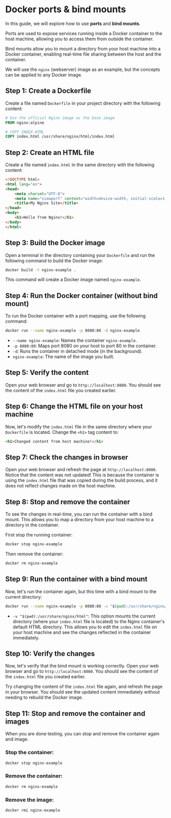 # Docker ports & bind mounts

In this guide, we will explore how to use **ports** and **bind mounts**.

Ports are used to expose services running inside a Docker container to the host machine, allowing you to access them from outside the container.

Bind mounts allow you to mount a directory from your host machine into a Docker container, enabling real-time file sharing between the host and the container. 

We will use the `nginx` (webserver) image as an example, but the concepts can be applied to any Docker image.

## Step 1: Create a Dockerfile
Create a file named `Dockerfile` in your project directory with the following content:
```dockerfile
# Use the official Nginx image as the base image
FROM nginx:alpine

# COPY INDEX.HTML
COPY index.html /usr/share/nginx/html/index.html

```

## Step 2: Create an HTML file
Create a file named `index.html` in the same directory with the following content:
```html
<!DOCTYPE html>
<html lang="en">
<head>
    <meta charset="UTF-8">
    <meta name="viewport" content="width=device-width, initial-scale=1.0">
    <title>My Nginx Site</title>
</head>
<body>
    <h1>Hello from Nginx!</h1>
</body>
</html>
```

## Step 3: Build the Docker image
Open a terminal in the directory containing your `Dockerfile` and run the following command to build the Docker image:
```bash
docker build -t nginx-example .
```
This command will create a Docker image named `nginx-example`.

## Step 4: Run the Docker container (without bind mount)

To run the Docker container with a port mapping, use the following command:
```bash
docker run --name nginx-example -p 8080:80 -d nginx-example
```
- `--name nginx-example`: Names the container `nginx-example`.
- `-p 8080:80`: Maps port 8080 on your host to port 80 in the container.
- `-d`: Runs the container in detached mode (in the background).
- `nginx-example`: The name of the image you built.

## Step 5: Verify the content
Open your web browser and go to `http://localhost:8080`. You should see the content of the `index.html` file you created earlier.

## Step 6: Change the HTML file on your host machine
Now, let's modify the `index.html` file in the same directory where your `Dockerfile` is located. Change the `<h1>` tag content to:
```html
<h1>Changed content from host machine!</h1>
```

## Step 7: Check the changes in browser
Open your web browser and refresh the page at `http://localhost:8080`. Notice that the content was not updated! This is because the container is using the `index.html` file that was copied during the build process, and it does not reflect changes made on the host machine.

## Step 8: Stop and remove the container
To see the changes in real-time, you can run the container with a bind mount. This allows you to map a directory from your host machine to a directory in the container. 

First stop the running container:
```bash
docker stop nginx-example
```

Then remove the container:
```bash
docker rm nginx-example
```

## Step 9: Run the container with a bind mount
Now, let's run the container again, but this time with a bind mount to the current directory:

```bash
docker run --name nginx-example -p 8080:80 -v "$(pwd):/usr/share/nginx/html" -d nginx-example
```
- `-v "$(pwd):/usr/share/nginx/html"`: This option mounts the current directory (where your `index.html` file is located) to the Nginx container's default HTML directory. This allows you to edit the `index.html` file on your host machine and see the changes reflected in the container immediately.

## Step 10: Verify the changes
Now, let's verify that the bind mount is working correctly. Open your web browser and go to `http://localhost:8080`. You should see the content of the `index.html` file you created earlier.

Try changing the content of the `index.html` file again, and refresh the page in your browser. You should see the updated content immediately without needing to rebuild the Docker image.

## Step 11: Stop and remove the container and images
When you are done testing, you can stop and remove the container again and image.

### Stop the container:
```bash
docker stop nginx-example
```

### Remove the container:
```bash
docker rm nginx-example
```

### Remove the image:
```bash
docker rmi nginx-example
```

